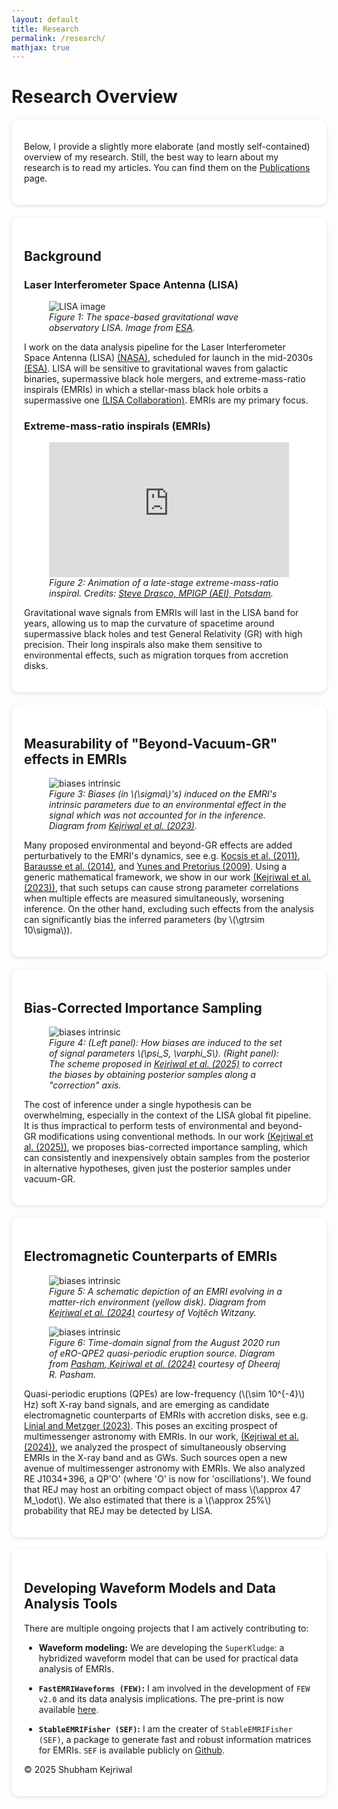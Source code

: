 ```yaml
---
layout: default
title: Research
permalink: /research/
mathjax: true
---
```


# Research Overview  

<div class="bubble" markdown="1">

Below, I provide a slightly more elaborate (and mostly self-contained) overview of my research. Still, the best way to learn about my research is to read my articles. You can find them on the [Publications](/shubham/publications) page.  

</div>

<div class="bubble" markdown="1">

## Background

### Laser Interferometer Space Antenna (LISA)

<figure>
  <!-- Inline style on IMG sets DESKTOP max width -->
  <!-- CSS handles mobile scaling (width: 100%, max-width: 100%) -->
  <img src="{{ site.baseurl | default: '' }}/assets/LISA.jpg" alt="LISA image" style="max-width: 450px;"/>
  <figcaption>
    <em>Figure 1: The space-based gravitational wave observatory LISA. Image from <a href="https://www.esa.int/ESA_Multimedia/Images/2002/02/LISA_Laser_Interferometer_Space_Antenna_line_drawing" target="_blank">ESA</a>.</em>
  </figcaption>
</figure>  

I work on the data analysis pipeline for the Laser Interferometer Space Antenna (LISA) [(NASA)](https://lisa.nasa.gov/), scheduled for launch in the mid-2030s [(ESA)](https://www.esa.int/Science_Exploration/Space_Science/LISA/Capturing_the_ripples_of_spacetime_LISA_gets_go-ahead). LISA will be sensitive to gravitational waves from galactic binaries, supermassive black hole mergers, and extreme-mass-ratio inspirals (EMRIs) in which a stellar-mass black hole orbits a supermassive one [(LISA Collaboration)](https://arxiv.org/abs/2402.07571). EMRIs are my primary focus.


### Extreme-mass-ratio inspirals (EMRIs)  

<figure>
  <!-- Video uses CSS for max-width and aspect ratio -->
  <div class="video-container">
    <iframe
            src="https://www.youtube.com/embed/WPvkzSvgHvc"
            title="Inspiralling EMRI video"
            frameborder="0"
            allow="accelerometer; autoplay; clipboard-write; encrypted-media; gyroscope; picture-in-picture; web-share"
            allowfullscreen>
    </iframe>
  </div>
  <figcaption>
    <em>Figure 2: Animation of a late-stage extreme-mass-ratio inspiral. Credits: <a href="https://www.youtube.com/watch?v=WPvkzSvgHvc" target="_blank">Steve Drasco, MPIGP (AEI), Potsdam</a>.</em>
  </figcaption>
</figure>


Gravitational wave signals from EMRIs will last in the LISA band for years, allowing us to map the curvature of spacetime around supermassive black holes and test General Relativity (GR) with high precision. Their long inspirals also make them sensitive to environmental effects, such as migration torques from accretion disks.

</div>

<div class="bubble" markdown="1">

## Measurability of "Beyond-Vacuum-GR" effects in EMRIs  

<figure>
  <!-- Inline style on IMG sets DESKTOP max width -->
  <!-- CSS handles mobile scaling (width: 100%, max-width: 100%) -->
  <img src="{{ site.baseurl | default: '' }}/assets/joint_analysis/correlation_bias-1.png" alt="biases intrinsic" style="max-width: 450px;"/>
  <figcaption>
    <em>Figure 3: Biases (in \(\sigma\)'s) induced on the EMRI's intrinsic parameters due to an environmental effect in the signal which was not accounted for in the inference. Diagram from <a href="https://arxiv.org/abs/2312.13028" target="_blank">Kejriwal et al. (2023)</a>.</em>
  </figcaption>
</figure> 

Many proposed environmental and beyond-GR effects are added perturbatively to the EMRI's dynamics, see e.g. [Kocsis et al. (2011)](https://arxiv.org/abs/1104.2322), [Barausse et al. (2014)](https://arxiv.org/abs/1404.7149), and [Yunes and Pretorius (2009)](https://arxiv.org/abs/0909.3328). Using a generic mathematical framework, we show in our work [(Kejriwal et al. (2023))](https://arxiv.org/abs/2312.13028), that such setups can cause strong parameter correlations when multiple effects are measured simultaneously, worsening inference. On the other hand, excluding such effects from the analysis can significantly bias the inferred parameters (by \\(\gtrsim 10\sigma\\)).

</div>

<div class="bubble" markdown="1">

## Bias-Corrected Importance Sampling

<figure>
  <!-- Inline style on IMG sets DESKTOP max width -->
  <!-- CSS handles mobile scaling (width: 100%, max-width: 100%) -->
  <img src="{{ site.baseurl | default: '' }}/assets/biascorrected.png" alt="biases intrinsic" style="max-width: 450px;"/>
  <figcaption>
    <em>Figure 4: (Left panel): How biases are induced to the set of signal parameters \(\psi_S, \varphi_S\). (Right panel): The scheme proposed in <a href="https://arxiv.org/abs/2503.01120" target="_blank">Kejriwal et al. (2025)</a> to correct the biases by obtaining posterior samples along a "correction" axis.</em>
  </figcaption>
</figure> 

The cost of inference under a single hypothesis can be overwhelming, especially in the context of the LISA global fit pipeline. It is thus impractical to perform tests of environmental and beyond-GR modifications using conventional methods. In our work [(Kejriwal et al. (2025))](https://arxiv.org/abs/2503.01120), we proposes bias-corrected importance sampling, which can consistently and inexpensively obtain samples from the posterior in alternative hypotheses, given just the posterior samples under vacuum-GR.

</div>

<div class="bubble" markdown="1">

## Electromagnetic Counterparts of EMRIs

<figure>
  <!-- Inline style on IMG sets DESKTOP max width -->
  <!-- CSS handles mobile scaling (width: 100%, max-width: 100%) -->
  <img src="{{ site.baseurl | default: '' }}/assets/EMcounterpart.png" alt="biases intrinsic" style="max-width: 450px;"/>
  <figcaption>
    <em>Figure 5: A schematic depiction of an EMRI evolving in a matter-rich environment (yellow disk). Diagram from <a href="https://arxiv.org/abs/2404.00941" target="_blank">Kejriwal et al. (2024)</a> courtesy of Vojtěch Witzany.</em>
  </figcaption>
</figure> 

<figure>
  <!-- Inline style on IMG sets DESKTOP max width -->
  <!-- CSS handles mobile scaling (width: 100%, max-width: 100%) -->
  <img src="{{ site.baseurl | default: '' }}/assets/QPE.png" alt="biases intrinsic" style="max-width: 450px;"/>
  <figcaption>
    <em>Figure 6: Time-domain signal from the August 2020 run of eRO-QPE2 quasi-periodic eruption source. Diagram from  <a href="https://arxiv.org/abs/2411.00289" target="_blank">Pasham, Kejriwal et al. (2024)</a> courtesy of Dheeraj R. Pasham.</em>
  </figcaption>
</figure> 

Quasi-periodic eruptions (QPEs) are low-frequency (\\(\sim 10^{-4}\\) Hz) soft X-ray band signals, and are emerging as candidate electromagnetic counterparts of EMRIs with accretion disks, see e.g. [Linial and Metzger (2023)](https://arxiv.org/abs/2303.16231). This poses an exciting prospect of multimessenger astronomy with EMRIs. In our work, [(Kejriwal et al. (2024))](https://arxiv.org/abs/2404.00941), we analyzed the prospect of simultaneously observing EMRIs in the X-ray band and as GWs. Such sources open a new avenue of multimessenger astronomy with EMRIs. We also analyzed RE J1034+396, a QP'O' (where 'O' is now for 'oscillations'). We found that REJ may host an orbiting compact object of mass \\(\approx 47 M_\odot\\). We also estimated that there is a \\(\approx 25\%\\) probability that REJ may be detected by LISA.

</div>

<div class="bubble" markdown="1">

## Developing Waveform Models and Data Analysis Tools

  There are multiple ongoing projects that I am actively contributing to:
  
  - **Waveform modeling:** We are developing the `SuperKludge`: a hybridized waveform model that can be used for practical data analysis of EMRIs.
  
  - **`FastEMRIWaveforms (FEW)`:** I am involved in the development of `FEW v2.0` and its data analysis implications. The pre-print is now available [here](https://arxiv.org/abs/2506.09470v1). 

  - **`StableEMRIFisher (SEF)`:** I am the creater of `StableEMRIFisher (SEF)`, a package to generate fast and robust information matrices for EMRIs. `SEF` is available publicly on [Github](https://github.com/perturber/StableEMRIFisher).

<style>
.bubble {
  background: #fff;
  border-radius: 12px;
  padding: 20px;
  margin: 20px 0;
  box-shadow: 0 2px 6px rgba(0,0,0,0.1);
}
.video-container {
  position: relative; overflow: hidden; width: 100%; max-width: 560px; margin: auto;
}
.video-container::before { content: ""; display: block; padding-top: 56.25%; }
.video-container iframe { position: absolute; top: 0; left: 0; width: 100%; height: 100%; border: 0; }
</style> 

© 2025 Shubham Kejriwal
